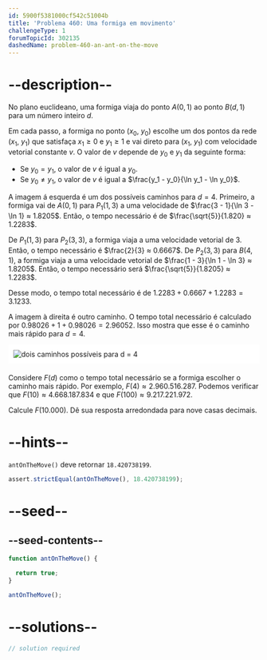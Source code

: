 ```yaml
---
id: 5900f5381000cf542c51004b
title: 'Problema 460: Uma formiga em movimento'
challengeType: 1
forumTopicId: 302135
dashedName: problem-460-an-ant-on-the-move
---
```


# --description--

No plano euclideano, uma formiga viaja do ponto $A(0, 1)$ ao ponto $B(d, 1)$ para um número inteiro $d$.

Em cada passo, a formiga no ponto ($x_0$, $y_0$) escolhe um dos pontos da rede ($x_1$, $y_1$) que satisfaça $x_1 ≥ 0$ e $y_1 ≥ 1$ e vai direto para ($x_1$, $y_1$) com velocidade vetorial constante $v$. O valor de $v$ depende de $y_0$ e $y_1$ da seguinte forma:

- Se $y_0 = y_1$, o valor de $v$ é igual a $y_0$.
- Se $y_0 ≠ y_1$, o valor de $v$ é igual a $\frac{y_1 - y_0}{\ln y_1 - \ln y_0}$.

A imagem á esquerda é um dos possíveis caminhos para $d = 4$. Primeiro, a formiga vai de $A(0, 1)$ para $P_1(1, 3)$ a uma velocidade de $\frac{3 - 1}{\ln 3 - \ln 1} ≈ 1.8205$. Então, o tempo necessário é de $\frac{\sqrt{5}}{1.820} ≈ 1.2283$.

De $P_1(1, 3)$ para $P_2(3, 3)$, a formiga viaja a uma velocidade vetorial de 3. Então, o tempo necessário é $\frac{2}{3} ≈ 0.6667$. De $P_2(3, 3)$ para $B(4, 1)$, a formiga viaja a uma velocidade vetorial de $\frac{1 - 3}{\ln 1 - \ln 3} ≈ 1.8205$. Então, o tempo necessário será $\frac{\sqrt{5}}{1.8205} ≈ 1.2283$.

Desse modo, o tempo total necessário é de $1.2283 + 0.6667 + 1.2283 = 3.1233$.

A imagem à direita é outro caminho. O tempo total necessário é calculado por $0.98026 + 1 + 0.98026 = 2.96052$. Isso mostra que esse é o caminho mais rápido para $d = 4$.

<img alt="dois caminhos possíveis para d = 4" src="https://cdn.freecodecamp.org/curriculum/project-euler/an-ant-on-the-move.jpg" style="background-color: white; padding: 10px; display: block; margin-right: auto; margin-left: auto; margin-bottom: 1.2rem;" />

Considere $F(d)$ como o tempo total necessário se a formiga escolher o caminho mais rápido. Por exemplo, $F(4) ≈ 2.960.516.287$. Podemos verificar que $F(10) ≈ 4.668.187.834$ e que $F(100) ≈ 9.217.221.972$.

Calcule $F(10.000)$. Dê sua resposta arredondada para nove casas decimais.

# --hints--

`antOnTheMove()` deve retornar `18.420738199`.

```js
assert.strictEqual(antOnTheMove(), 18.420738199);
```

# --seed--

## --seed-contents--

```js
function antOnTheMove() {

  return true;
}

antOnTheMove();
```

# --solutions--

```js
// solution required
```
